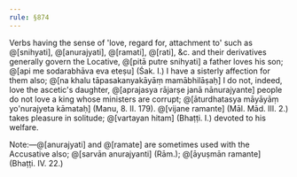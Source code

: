 ```yaml
---
rule: §874
---
```


Verbs having the sense of 'love, regard for, attachment to' such as @[snihyati], @[anurajyati], @[ramati], @[rati], &c. and their derivatives generally govern the Locative, @[pitā putre snihyati] a father loves his son; @[api me sodarabhāva eva eteṣu] (Śak. I.) I have a sisterly affection for them also; @[na khalu tāpasakanyakāyāṃ mamābhilāṣaḥ] I do not, indeed, love the ascetic's daughter, @[aprajasya rājarṣe janā nānurajyante] people do not love a king whose ministers are corrupt; @[āturdhatasya māyāyāṃ yo'nurajyeta kāmataḥ] (Manu, 8. II. 179). @[vijane ramante] (Māl. Mād. III. 2.) takes pleasure in solitude; @[vartayan hitam] (Bhaṭṭi. I.) devoted to his welfare.

Note:—@[anurajyati] and @[ramate] are sometimes used with the Accusative also; @[sarvān anurajyanti] (Rām.); @[āyuṣmān ramante] (Bhaṭṭi. IV. 22.)